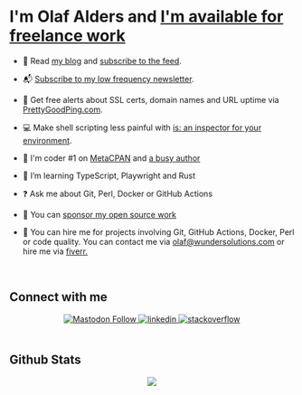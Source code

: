 # I'm Olaf Alders and [I'm available for freelance work](https://www.olafalders.com/resume/)

- 📘 Read [my blog](https://www.olafalders.com/) and
  [subscribe to the feed](https://www.olafalders.com/index.xml).

- 📬 [Subscribe to my low frequency newsletter](https://wundersolutions-com.eo.page/k22w4).

- 🚀 Get free alerts about SSL certs, domain names and URL uptime via [PrettyGoodPing.com](https://www.prettygoodping.com/).

- 💻 Make shell scripting less painful with [is: an inspector for your environment](https://github.com/oalders/is).

- 🥇 I'm coder #1 on [MetaCPAN](https://metacpan.org) and [a busy author](https://metacpan.org/author/OALDERS)

- 📘 I’m learning TypeScript, Playwright and Rust

- ❓ Ask me about Git, Perl, Docker or GitHub Actions

- 🍺 You can [sponsor my open source work](https://github.com/sponsors/oalders)

- 🍻 You can hire me for projects involving Git, GitHub Actions, Docker, Perl
  or code quality. You can contact me via [olaf@wundersolutions.com](mailto:olaf@wundersolutions.com)
  or hire me via [fiverr.](https://www.fiverr.com/olaf_alders)

<br/>

## Connect with me

<div align="center">

<a href="https://fosstodon.org/@oalders" target="_blank">
<img alt="Mastodon Follow" src="https://img.shields.io/mastodon/follow/109825361087142045?color=%23563ACC&domain=https%3A%2F%2Ffosstodon.org&label=mastodon&logoColor=%236364FF&style=for-the-badge">
</a>

<a href="https://www.linkedin.com/in/olafalders" target="_blank">
<img src=https://img.shields.io/badge/linkedin-%231E77B5.svg?&style=for-the-badge&logo=linkedin&logoColor=white alt=linkedin style="margin-bottom: 5px;" />
</a>

<a href="https://stackoverflow.com/users/406224/oalders/" target="_blank">
<img src=https://img.shields.io/badge/stackoverflow-%23F28032.svg?&style=for-the-badge&logo=stackoverflow&logoColor=white alt=stackoverflow style="margin-bottom: 5px;" />
</a>

</div>

<br/>

## Github Stats

<div align="center"><img src="https://github-readme-stats.vercel.app/api?username=oalders&show_icons=true&count_private=true&hide_border=true" align="center" /></div>
